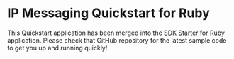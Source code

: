# IP Messaging Quickstart for Ruby

This Quickstart application has been merged into the [SDK Starter for Ruby](https://github.com/TwilioDevEd/sdk-starter-ruby) application. Please check that GitHub repository for the latest sample code to get you up and running quickly!

